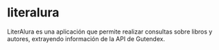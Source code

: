 # literalura
LiterAlura es una aplicación que permite realizar consultas sobre libros y autores, extrayendo información de la API de Gutendex.
